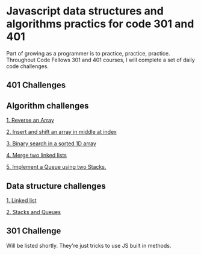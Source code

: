 # Javascript data structures and algorithms practics for code 301 and 401

Part of growing as a programmer is to practice, practice, practice. Throughout Code Fellows 301 and 401 courses, I will complete a set of daily code challenges.

## 401 Challenges

## Algorithm challenges

[1. Reverse an Array](401-challenges/algorithms/arrayReverse/readme.md)

[2. Insert and shift an array in middle at index](401-challenges/algorithms/arrayShift/readme.md)

[3. Binary search in a sorted 1D array](401-challenges/algorithms/arrayBinarySearch/readme.md)

[4. Merge two linked lists](401-challenges/algroithms/../algorithms/llZip/readme.md)

[5. Implement a Queue using two Stacks.](401-challenges/algorithms/queueWithStacks/readme.md)

<!-- [6. First-in, First out Animal Shelter.](dsa/challenges/fifo_animal_shelter/README.md) -->

<!-- [7. Multi-bracket Validation.](dsa/challenges/multi_bracket_validation/README.md) -->

<!-- [8. Conduct “FizzBuzz” on a tree](dsa/challenges/fizz_buzz_tree/README.md) -->

<!-- [9. Insertion sort](dsa/challenges/insertion_sort/README.md) -->

<!-- [10. Merge sort](dsa/challenges/merge_sort/README.md) -->

<!-- [11. Quick sort](dsa/challenges/quick_sort/README.md) -->

<!-- [12. Repeated Word](dsa/challenges/repeated_word/README.md) -->

<!-- [13. Tree intersection](dsa/challenges/tree_intersection/README.md) -->

<!-- [14. Left Join two hash tables](dsa/challenges/left_join/README.md) -->

<!-- [15. breadth-first traversal on a graph](dsa/challenges/breadth_first/readme.md) -->

<!-- [16. get edges](dsa/challenges/get_edge/readme.md) -->

<!-- [17. Depth-first traversal on a graph](dsa/challenges/depth_first/readme.md) -->

## Data structure challenges

[1. Linked list](401-challenges/data_structures/linkedList/readme.md)

[2. Stacks and Queues](401-challenges/data_structures/stacksAndQueues/readme.md)

<!-- [4. Tree](dsa/data_structures/tree/README.md) -->

<!-- [5. Hash table](dsa/data_structures/hash_table/README.md) -->

<!-- [6. Graph](dsa/data_structures/graph/readme.md) -->

## 301 Challenge
<!-- Description of the challenge -->
Will be listed shortly. They're just tricks to use JS built in methods.
